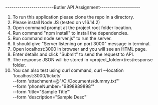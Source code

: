 ------------------------Butler API Assignment--------------------
1. To run this application please clone the repo in a directory.
2. Please install Node JS (tested on v16.14.2)
3. Open command prompt at the project root folder location.
4. Run command "npm install" to install the dependencies.
5. Run command node server.js" to run the server.
6. It should give "Server listening on port 3000" message in terminal.
7. Open localhost:3000 in browser and you will see an HTML page.
8. Enter details and click "Submit" to send the request to API.
9. The response JSON will be stored in <project_folder>/res/response folder.
10. You can also test using curl command,
    curl --location 'localhost:3000/tickets' \
    --form 'attachment=@"/C:/Documents/dummy.txt"' \
    --form 'phoneNumber="9898989898"' \
    --form 'title="Sample Title"' \
    --form 'description="Sample Desc"'